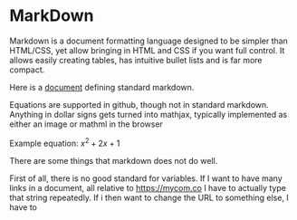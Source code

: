 # MarkDown

Markdown is a document formatting language designed to be simpler than HTML/CSS, yet allow bringing in HTML and CSS if you want full control. It allows easily creating tables, has intuitive bullet lists and is far more compact.

Here is a [document](https://www.markdownguide.org/cheat-sheet/) defining standard markdown.

Equations are supported in github, though not in standard markdown. Anything in dollar signs gets turned into mathjax, typically implemented as either an image or mathml in the browser

Example equation: $x^2 + 2x + 1$

There are some things that markdown does not do well.

First of all, there is no good standard for variables. If I want to have many links in a document, all relative to https://mycom.co I have to actually type that string repeatedly. If i then want to change the URL to something else, I have to 

